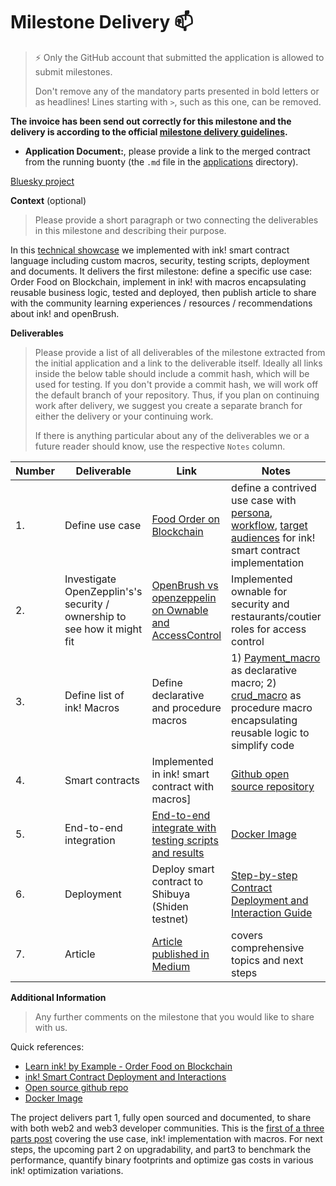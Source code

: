 # Milestone Delivery :mailbox:

> ⚡ Only the GitHub account that submitted the application is allowed to submit milestones. 
> 
> Don't remove any of the mandatory parts presented in bold letters or as headlines! Lines starting with `>`, such as this one, can be removed.

**The invoice has been send out correctly for this milestone and the delivery is according to the official [milestone delivery guidelines](https://github.com/smart-contract-bounty/Support-Docs/blob/master/milestone-deliverables-guidelines.md).**  

* **Application Document:**, please provide a link to the merged contract from the running buonty (the `.md` file in the [applications](https://github.com/smart-contract-bounty/Wasm-Bounty-01/tree/master/applications) directory).

[Bluesky project](https://github.com/dan0ero/Ecosystem-Grants/blob/master/applications/bluesky.md)

**Context** (optional)
> Please provide a short paragraph or two connecting the deliverables in this milestone and describing their purpose.

In this [technical showcase](https://medium.com/@opensmartcontract/learn-ink-by-example-order-food-on-blockchain-a4024b2dee4a) we implemented with ink! smart contract language including custom macros, security, testing scripts, deployment and documents. It delivers the first milestone: define a specific use case: Order Food on Blockchain, implement in ink! with macros encapsulating reusable business logic, tested and deployed, then publish article to share with the community learning experiences / resources / recommendations about ink! and openBrush. 

**Deliverables**
> Please provide a list of all deliverables of the milestone extracted from the initial application and a link to the deliverable itself. Ideally all links inside the below table should include a commit hash, which will be used for testing. If you don't provide a commit hash, we will work off the default branch of your repository. Thus, if you plan on continuing work after delivery, we suggest you create a separate branch for either the delivery or your continuing work. 
> 
> If there is anything particular about any of the deliverables we or a future reader should know, use the respective `Notes` column.

| Number | Deliverable | Link | Notes |
| ------------- | ------------- | ------------- |------------- |
| 1. | Define use case | [Food Order on Blockchain](https://medium.com/@opensmartcontract/learn-ink-by-example-order-food-on-blockchain-a4024b2dee4a) | define a contrived use case with [persona](https://docs.google.com/document/d/1yiZrPnSaz9myrXOrR2k2IALbJA9XcjeEJ-wCmhn3S3o/edit#heading=h.s7qu46re6cic), [workflow](https://docs.google.com/document/d/1yiZrPnSaz9myrXOrR2k2IALbJA9XcjeEJ-wCmhn3S3o/edit#heading=h.p52xmq7d7g3m), [target audiences](https://docs.google.com/document/d/1yiZrPnSaz9myrXOrR2k2IALbJA9XcjeEJ-wCmhn3S3o/edit#heading=h.y8aexxoud7oj) for ink! smart contract implementation |
| 2. | Investigate OpenZepplin's's security / ownership to see how it might fit | [OpenBrush vs openzeppelin on Ownable and AccessControl](https://docs.google.com/document/d/1yiZrPnSaz9myrXOrR2k2IALbJA9XcjeEJ-wCmhn3S3o/edit#heading=h.ahhyroiqktdx) | Implemented ownable for security and restaurants/coutier roles for access control |
| 3. | Define list of ink! Macros | Define declarative and procedure macros | 1) [Payment_macro](https://github.com/InkSmartContract/foodorder-smartcontract/blob/main/contracts/foodorder/logic/helpers/helpers.rs) as declarative macro; 2) [crud_macro](https://github.com/InkSmartContract/foodorder-smartcontract/tree/main/contracts/foodorder/crud-macro) as procedure macro encapsulating reusable logic to simplify code |
| 4. | Smart contracts | Implemented in ink! smart contract with macros] | [Github open source repository](https://github.com/InkSmartContract/foodorder-smartcontract.git) |
| 5. | End-to-end integration | [End-to-end integrate with testing scripts and results](https://docs.google.com/document/d/1yiZrPnSaz9myrXOrR2k2IALbJA9XcjeEJ-wCmhn3S3o/edit#heading=h.ni7dbbifqhne) | [Docker Image](https://hub.docker.com/repository/docker/fpleader/opensmartcontract/) |
| 6. | Deployment | Deploy smart contract to Shibuya (Shiden testnet) | [Step-by-step Contract Deployment and Interaction Guide](https://docs.google.com/document/d/1stF4dCXdT0fjPur23OD-eTZ90FdOq7tU8x2xEkoPojw/edit#heading=h.iq3vnposvacy) |
| 7. | Article |[ Article published in Medium](https://medium.com/@opensmartcontract/learn-ink-by-example-order-food-on-blockchain-a4024b2dee4a) | covers comprehensive topics and next steps |

**Additional Information**
> Any further comments on the milestone that you would like to share with us.
> 
Quick references:

* [Learn ink! by Example - Order Food on Blockchain](https://medium.com/@opensmartcontract/learn-ink-by-example-order-food-on-blockchain-a4024b2dee4a)
* [ink! Smart Contract Deployment and Interactions](https://docs.google.com/document/d/1stF4dCXdT0fjPur23OD-eTZ90FdOq7tU8x2xEkoPojw/edit#heading=h.iq3vnposvacy)
* [Open source github repo](https://github.com/InkSmartContract/foodorder-smartcontract.git)
* [Docker Image](https://hub.docker.com/repository/docker/fpleader/opensmartcontract/)

The project delivers part 1, fully open sourced and documented, to share with both web2 and web3 developer communities. This is the [first of a three parts post](https://medium.com/@opensmartcontract/learn-ink-by-example-order-food-on-blockchain-a4024b2dee4a) covering the use case, ink! implementation with macros. For next steps, the upcoming part 2 on upgradability, and part3 to benchmark the performance, quantify binary footprints and optimize gas costs in various ink! optimization variations. 

